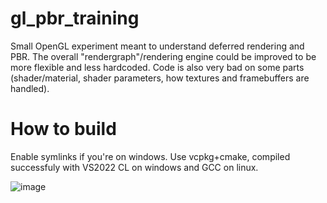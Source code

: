 # gl_pbr_training

Small OpenGL experiment meant to understand deferred rendering and PBR.
The overall "rendergraph"/rendering engine could be improved to be more flexible and less hardcoded.
Code is also very bad on some parts (shader/material, shader parameters, how textures and framebuffers are handled).

# How to build

Enable symlinks if you're on windows.
Use vcpkg+cmake, compiled successfuly with VS2022 CL on windows and GCC on linux.

![image](https://github.com/tlegoc/gl_pbr_training/assets/21106616/de81b769-1d4e-401a-835b-5f3fa944a242)
